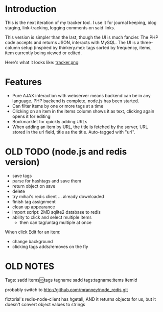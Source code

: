 Introduction
====

This is the next iteration of my tracker tool. I use it for journal keeping, blog staging, link-tracking, logging comments on said links.

This version is simpler than the last, though the UI is much fancier. The PHP code accepts and returns JSON, interacts with MySQL. The UI is a three-column setup (inspired by thinkery.me): tags sorted by frequency, items, item currently being viewed or edited.

Here's what it looks like: [tracker.png](http://greaterscope.net/files/tracker.png)

Features
====

* Pure AJAX interaction with webserver means backend can be in any language. PHP backend is complete, node.js has been started.
* Can filter items by one or more tags at a time
* Clicking on an item in the items column shows it as text, clicking again opens it for editing
* Bookmarklet for quickly adding URLs
* When adding an item by URL, the title is fetched by the server, URL stored in the url field, title as the title. Auto-tagged with "url".

OLD TODO (node.js and redis version)
====

* save tags
* parse for hashtags and save them
* return object on save
* delete
* try mihai's redis client ... already downloaded
* finish tag assignment
* clean up appearance
* import script: 2MB sqlite2 database to redis
* ability to click and select multiple items
	* then can tag/untag multiple at once

When click Edit for an item:
- change background
- clicking tags adds/removes on the fly

OLD NOTES
====

Tags:
	sadd items:id:tags tagname
	sadd tags:tagname:items itemid

probably switch to http://github.com/mranney/node_redis.git

fictorial's redis-node-client has hgetall, AND it returns objects for us, but it doesn't convert object values to strings
